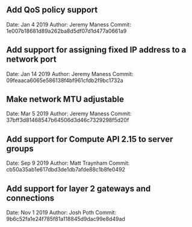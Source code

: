 ## Add QoS policy support

Date: Jan 4 2019
Author: Jeremy Maness
Commit: 1e007b18681d89a262ba8d5df07d1d477a0661a9

## Add support for assigning fixed IP address to a network port

Date: Jan 14 2019
Author: Jeremy Maness
Commit: 09feaaca6065e586138f4bf961cfdb2f9bc1732a

## Make network MTU adjustable

Date: Mar 5 2019
Author: Jeremy Maness
Commit: 37bff3d81468547b64506d3d46c7329298f5d20f

## Add support for Compute API 2.15 to server groups

Date: Sep 9 2019
Author: Matt Traynham
Commit: cb50a35ab1e617dbd3de1db7afde88c1b8fe0492

## Add support for layer 2 gateways and connections

Date: Nov 1 2019
Author: Josh Poth
Commit: 9b6c52fa1e24f785f81a118845d9dac99e8d49ad